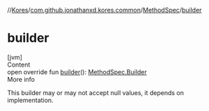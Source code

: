 //[Kores](../../index.md)/[com.github.jonathanxd.kores.common](../index.md)/[MethodSpec](index.md)/[builder](builder.md)



# builder  
[jvm]  
Content  
open override fun [builder](builder.md)(): [MethodSpec.Builder](-builder/index.md)  
More info  


This builder may or may not accept null values, it depends on implementation.

  



